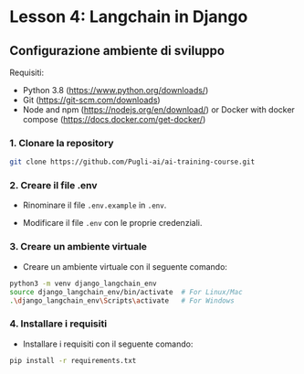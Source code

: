 # Lesson 4: Langchain in Django

## Configurazione ambiente di sviluppo

Requisiti:
- Python 3.8 (https://www.python.org/downloads/)
- Git (https://git-scm.com/downloads)
- Node and npm (https://nodejs.org/en/download/) or Docker with docker compose (https://docs.docker.com/get-docker/)

### 1. Clonare la repository

```bash
git clone https://github.com/Pugli-ai/ai-training-course.git
```
### 2. Creare il file .env
- Rinominare il file `.env.example` in `.env`.

- Modificare il file `.env` con le proprie credenziali.

### 3. Creare un ambiente virtuale
- Creare un ambiente virtuale con il seguente comando:

```bash
python3 -m venv django_langchain_env
source django_langchain_env/bin/activate  # For Linux/Mac
.\django_langchain_env\Scripts\activate   # For Windows
```

### 4. Installare i requisiti
- Installare i requisiti con il seguente comando:

```bash
pip install -r requirements.txt
```